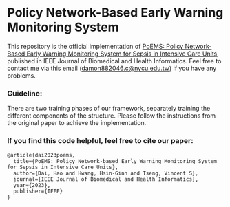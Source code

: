 # Policy Network-Based Early Warning Monitoring System

This repository is the official implementation of [PoEMS: Policy Network-Based Early Warning Monitoring System for Sepsis in Intensive Care Units](https://ieeexplore.ieee.org/abstract/document/10114577), published in IEEE Journal of Biomedical and Health Informatics. Feel free to contact me via this email (damon882046.c@nycu.edu.tw) if you have any problems.


### Guideline:
There are two training phases of our framework, separately training the different components of the structure. Please follow the instructions from the original paper to achieve the implementation.

### If you find this code helpful, feel free to cite our paper:
```
@article{dai2023poems,
  title={PoEMS: Policy Network-based Early Warning Monitoring System for Sepsis in Intensive Care Units},
  author={Dai, Hao and Hwang, Hsin-Ginn and Tseng, Vincent S},
  journal={IEEE Journal of Biomedical and Health Informatics},
  year={2023},
  publisher={IEEE}
}
```
